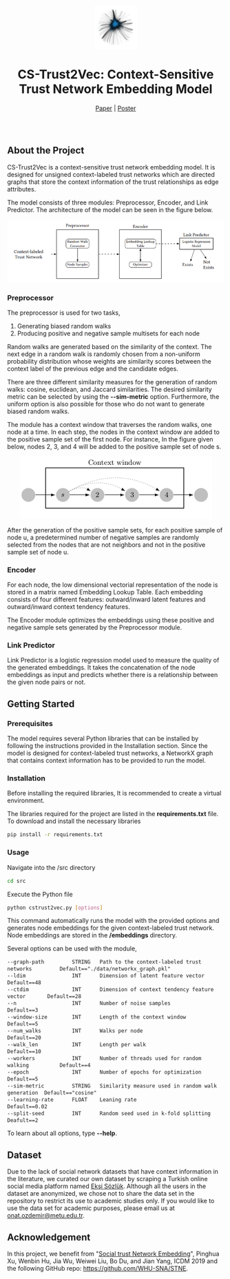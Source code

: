 <p align="center">
  <img src="./img/eksi_sozluk_network.png" title="Eksi Sozluk Network" width=20% height=20%>
</p>

<div align="center">
  <h1>CS-Trust2Vec: Context-Sensitive Trust Network Embedding Model</h1> 
</div>

<p align="center">
  <a href="https://github.com/oonat/CS-Trust2Vec/blob/main/cstrust2vec.pdf">Paper</a> | 
  <a href="https://github.com/oonat/CS-Trust2Vec/blob/main/poster.pdf">Poster</a> 
</p>

<br />
<br />

## About the Project
CS-Trust2Vec is a context-sensitive trust network embedding model. It is designed for unsigned context-labeled trust networks which are directed graphs that store the context information of the trust relationships as edge attributes.

The model consists of three modules: Preprocessor, Encoder, and Link Predictor. The architecture of the model can be seen in the figure below.

<p align="center">
  <img src="./img/architecture.png" title="Model Architecture">
</p>

### Preprocessor
The preprocessor is used for two tasks,
1. Generating biased random walks 
2. Producing positive and negative sample multisets for each node

Random walks are generated based on the similarity of the context. The next edge in a random walk is randomly chosen from a non-uniform probability distribution whose weights are similarity scores between the context label of the previous edge and the candidate edges.

There are three different similarity measures for the generation of random walks: cosine, euclidean, and Jaccard similarities. The desired similarity metric can be selected by using the **--sim-metric** option. Furthermore, the uniform option is also possible for those who do not want to generate biased random walks.

The module has a context window that traverses the random walks, one node at a time. In each step, the nodes in the context window are added to the positive sample set of the first node. For instance, In the figure given below, nodes 2, 3, and 4 will be added to the positive sample set of node s.

<p align="center">
  <img src="./img/walk.png" title="Positive Sampling">
</p>

After the generation of the positive sample sets, for each positive sample of node u, a predetermined number of negative samples are randomly selected from the nodes that are not neighbors and not in the positive sample set of node u.

### Encoder
For each node, the low dimensional vectorial representation of the node is stored in a matrix named Embedding Lookup Table. Each embedding consists of four different features: outward/inward latent features and outward/inward context tendency features.

The Encoder module optimizes the embeddings using these positive and negative sample sets generated by the Preprocessor module.


### Link Predictor
Link Predictor is a logistic regression model used to measure the quality of the generated embeddings. It takes the concatenation of the node embeddings as input and predicts whether there is a relationship between the given node pairs or not.


## Getting Started

### Prerequisites

The model requires several Python libraries that can be installed by following the instructions provided in the Installation section. Since the model is designed for context-labeled trust networks, a NetworkX graph that contains context information has to be provided to run the model.

### Installation

Before installing the required libraries, It is recommended to create a virtual environment.

The libraries required for the project are listed in the **requirements.txt** file. To download and install the necessary libraries
```sh
pip install -r requirements.txt
```


### Usage

Navigate into the /src directory
```sh
cd src
```

Execute the Python file
```sh
python cstrust2vec.py [options]
```

This command automatically runs the model with the provided options and generates node embeddings for the given context-labeled trust network. Node embeddings are stored in the **/embeddings** directory.

Several options can be used with the module,

```
--graph-path         STRING   Path to the context-labeled trust networks         Default=="./data/networkx_graph.pkl"
--ldim               INT      Dimension of latent feature vector                 Default==48
--ctdim              INT      Dimension of context tendency feature vector       Default==28
--n                  INT      Number of noise samples                            Default==3
--window-size        INT      Length of the context window                       Default==5
--num_walks          INT      Walks per node                                     Default==20
--walk_len           INT      Length per walk                                    Default==10
--workers            INT      Number of threads used for random walking          Default==4
--epoch              INT      Number of epochs for optimization                  Default==5
--sim-metric         STRING   Similarity measure used in random walk generation  Default=="cosine"
--learning-rate      FLOAT    Leaning rate                                       Default==0.02
--split-seed         INT      Random seed used in k-fold splitting               Deafult==2
```

To learn about all options, type **--help**.

## Dataset
Due to the lack of social network datasets that have context information in the literature, we curated our own dataset by scraping a Turkish online social media platform named [Ekşi Sözlük](https://eksisozluk.com/). Although all the users in the dataset are anonymized, we chose not to share the data set in the repository to restrict its use to academic studies only. If you would like to use the data set for academic purposes, please email us at onat.ozdemir@metu.edu.tr.

## Acknowledgement
In this project, we benefit from "[Social trust Network Embedding](https://ieeexplore.ieee.org/document/8970926)", Pinghua Xu, Wenbin Hu, Jia Wu, Weiwei Liu, Bo Du, and Jian Yang, ICDM 2019 and the following GitHub repo: https://github.com/WHU-SNA/STNE.
